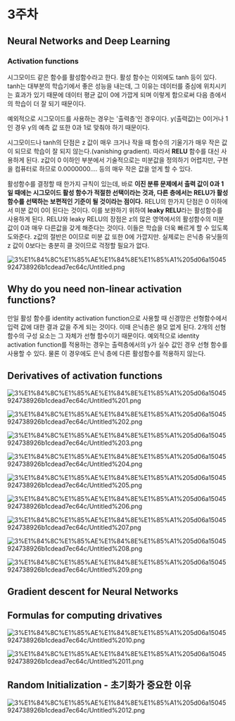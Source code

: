 # 3주차

## Neural Networks and Deep Learning

### Activation functions

시그모이드 같은 함수를 활성함수라고 한다. 활성 함수는 이외에도 tanh 등이 있다.  tanh는 대부분의 학습기에서 좋은 성능을 내는데, 그 이유는 데이터를 중심에 위치시키는 효과가 있기 때문에 데이터 평균 값이 0에 가깝게 되며 이렇게 함으로써 다음 층에서의 학습이 더 잘 되기 때문이다.

  예외적으로 시그모이드를 사용하는 경우는 '출력층'인 경우이다. y(출력값)는 0이거나 1인 경우 y의 예측 값 또한 0과 1로 맞춰야 하기 때문이다.

 시그모이드나 tanh의 단점은 z 값이 매우 크거나 작을 때 함수의 기울기가 매우 작은 값이 되므로 학습이 잘 되지 않는다.(vanishing gradient). 따라서 **RELU** 함수를 대신 사용하게 된다. z값이 0 이하인 부분에서 기술적으로는 미분값을 정의하기 어렵지만, 구현을 컴퓨터로 하므로 0.0000000.... 등의 매우 작은 값을 얻게 할 수 있다.

 활성함수를 결정할 때 한가지 규칙이 있는데, 바로 **이진 분류 문제에서 출력 값이 0과 1일 때에는 시그모이드 활성 함수가 적절한 선택이라는 것과, 다른 층에서는 RELU가 활성함수를 선택하는 보편적인 기준이 될 것이라는 점이다.** RELU의 한가지 단점은 0 이하에서 미분 값이 0이 된다는 것이다. 이를 보완하기 위하여 **leaky RELU**라는 활성함수를 사용하게 된다. RELU와 leaky RELU의 장점은 z의 많은 영역에서의 활성함수의 미분 값이 0과 매우 다른값을 갖게 해준다는 것이다. 이들은 학습을 더욱 빠르게 할 수 있도록 도와준다. z값의 절반은 0이므로 미분 값 또한 0에 가깝지만. 실제로는 은닉층 유닛들의 z 값이 0보다는 충분히 클 것이므로 걱정할 필요가 없다.

![3%E1%84%8C%E1%85%AE%E1%84%8E%E1%85%A1%205d06a15045924738926b1cdead7ec64c/Untitled.png](3%E1%84%8C%E1%85%AE%E1%84%8E%E1%85%A1%205d06a15045924738926b1cdead7ec64c/Untitled.png)

## Why do you need non-linear activation functions?

  만일 활성 함수를 identity activation function으로 사용할 때 신경망은 선형함수에서 입력 값에 대한 결과 값을 주게 되는 것이다. 이때 은닉층은 쓸모 없게 된다. 2개의 선형 함수의 구성 요소는 그 자체가 선형 함수이기 때문이다. 예외적으로  identity activation function를 적용하는 경우는 출력층에서의 y가 실수 값인 경우 선형 함수를 사용할 수 있다. 물론 이 경우에도 은닉 층에 다른 활성함수를 적용하지 않는다.

## Derivatives of activation functions

![3%E1%84%8C%E1%85%AE%E1%84%8E%E1%85%A1%205d06a15045924738926b1cdead7ec64c/Untitled%201.png](3%E1%84%8C%E1%85%AE%E1%84%8E%E1%85%A1%205d06a15045924738926b1cdead7ec64c/Untitled%201.png)

![3%E1%84%8C%E1%85%AE%E1%84%8E%E1%85%A1%205d06a15045924738926b1cdead7ec64c/Untitled%202.png](3%E1%84%8C%E1%85%AE%E1%84%8E%E1%85%A1%205d06a15045924738926b1cdead7ec64c/Untitled%202.png)

![3%E1%84%8C%E1%85%AE%E1%84%8E%E1%85%A1%205d06a15045924738926b1cdead7ec64c/Untitled%203.png](3%E1%84%8C%E1%85%AE%E1%84%8E%E1%85%A1%205d06a15045924738926b1cdead7ec64c/Untitled%203.png)

![3%E1%84%8C%E1%85%AE%E1%84%8E%E1%85%A1%205d06a15045924738926b1cdead7ec64c/Untitled%204.png](3%E1%84%8C%E1%85%AE%E1%84%8E%E1%85%A1%205d06a15045924738926b1cdead7ec64c/Untitled%204.png)

![3%E1%84%8C%E1%85%AE%E1%84%8E%E1%85%A1%205d06a15045924738926b1cdead7ec64c/Untitled%205.png](3%E1%84%8C%E1%85%AE%E1%84%8E%E1%85%A1%205d06a15045924738926b1cdead7ec64c/Untitled%205.png)

![3%E1%84%8C%E1%85%AE%E1%84%8E%E1%85%A1%205d06a15045924738926b1cdead7ec64c/Untitled%206.png](3%E1%84%8C%E1%85%AE%E1%84%8E%E1%85%A1%205d06a15045924738926b1cdead7ec64c/Untitled%206.png)

![3%E1%84%8C%E1%85%AE%E1%84%8E%E1%85%A1%205d06a15045924738926b1cdead7ec64c/Untitled%207.png](3%E1%84%8C%E1%85%AE%E1%84%8E%E1%85%A1%205d06a15045924738926b1cdead7ec64c/Untitled%207.png)

![3%E1%84%8C%E1%85%AE%E1%84%8E%E1%85%A1%205d06a15045924738926b1cdead7ec64c/Untitled%208.png](3%E1%84%8C%E1%85%AE%E1%84%8E%E1%85%A1%205d06a15045924738926b1cdead7ec64c/Untitled%208.png)

![3%E1%84%8C%E1%85%AE%E1%84%8E%E1%85%A1%205d06a15045924738926b1cdead7ec64c/Untitled%209.png](3%E1%84%8C%E1%85%AE%E1%84%8E%E1%85%A1%205d06a15045924738926b1cdead7ec64c/Untitled%209.png)

## Gradient descent for Neural Networks

## Formulas for computing drivatives

![3%E1%84%8C%E1%85%AE%E1%84%8E%E1%85%A1%205d06a15045924738926b1cdead7ec64c/Untitled%2010.png](3%E1%84%8C%E1%85%AE%E1%84%8E%E1%85%A1%205d06a15045924738926b1cdead7ec64c/Untitled%2010.png)

![3%E1%84%8C%E1%85%AE%E1%84%8E%E1%85%A1%205d06a15045924738926b1cdead7ec64c/Untitled%2011.png](3%E1%84%8C%E1%85%AE%E1%84%8E%E1%85%A1%205d06a15045924738926b1cdead7ec64c/Untitled%2011.png)

## Random Initialization - 초기화가 중요한 이유

![3%E1%84%8C%E1%85%AE%E1%84%8E%E1%85%A1%205d06a15045924738926b1cdead7ec64c/Untitled%2012.png](3%E1%84%8C%E1%85%AE%E1%84%8E%E1%85%A1%205d06a15045924738926b1cdead7ec64c/Untitled%2012.png)